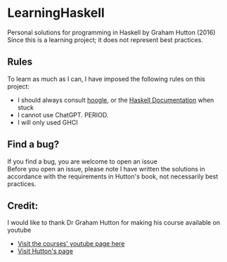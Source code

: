 # LearningHaskell
Personal solutions for programming in Haskell by Graham Hutton (2016)
Since this is a learning project; it does not represent best practices. 

## Rules
To learn as much as I can, I have imposed the following rules on this project: 
- I should always consult [hoogle](https://hoogle.haskell.org/), or the [Haskell Documentation](https://www.haskell.org/documentation/) when stuck
- I cannot use ChatGPT. PERIOD.
- I will only used GHCI

## Find a bug? 
If you find a bug, you are welcome to open an issue \
Before you open an issue, please note I have written the solutions in accordance with the requirements in Hutton's book, not necessarily best practices.

## Credit:
I would like to thank Dr Graham Hutton for making his course available on youtube 
- [Visit the courses' youtube page here](https://www.youtube.com/@haskellhutt) 
- [Visit Hutton's page](https://people.cs.nott.ac.uk/pszgmh/)

